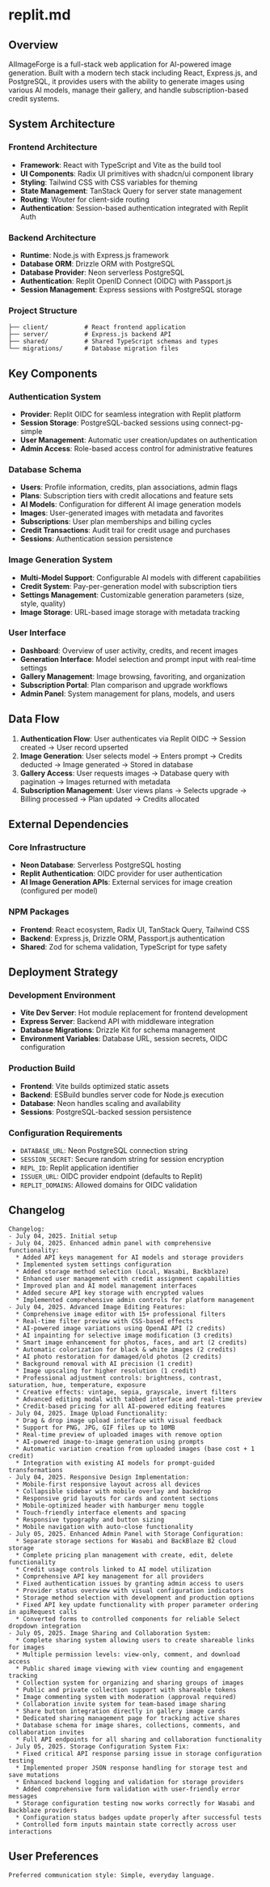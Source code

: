 # replit.md

## Overview

AIImageForge is a full-stack web application for AI-powered image generation. Built with a modern tech stack including React, Express.js, and PostgreSQL, it provides users with the ability to generate images using various AI models, manage their gallery, and handle subscription-based credit systems.

## System Architecture

### Frontend Architecture
- **Framework**: React with TypeScript and Vite as the build tool
- **UI Components**: Radix UI primitives with shadcn/ui component library
- **Styling**: Tailwind CSS with CSS variables for theming
- **State Management**: TanStack Query for server state management
- **Routing**: Wouter for client-side routing
- **Authentication**: Session-based authentication integrated with Replit Auth

### Backend Architecture
- **Runtime**: Node.js with Express.js framework
- **Database ORM**: Drizzle ORM with PostgreSQL
- **Database Provider**: Neon serverless PostgreSQL
- **Authentication**: Replit OpenID Connect (OIDC) with Passport.js
- **Session Management**: Express sessions with PostgreSQL storage

### Project Structure
```
├── client/          # React frontend application
├── server/          # Express.js backend API
├── shared/          # Shared TypeScript schemas and types
└── migrations/      # Database migration files
```

## Key Components

### Authentication System
- **Provider**: Replit OIDC for seamless integration with Replit platform
- **Session Storage**: PostgreSQL-backed sessions using connect-pg-simple
- **User Management**: Automatic user creation/updates on authentication
- **Admin Access**: Role-based access control for administrative features

### Database Schema
- **Users**: Profile information, credits, plan associations, admin flags
- **Plans**: Subscription tiers with credit allocations and feature sets
- **AI Models**: Configuration for different AI image generation models
- **Images**: User-generated images with metadata and favorites
- **Subscriptions**: User plan memberships and billing cycles
- **Credit Transactions**: Audit trail for credit usage and purchases
- **Sessions**: Authentication session persistence

### Image Generation System
- **Multi-Model Support**: Configurable AI models with different capabilities
- **Credit System**: Pay-per-generation model with subscription tiers
- **Settings Management**: Customizable generation parameters (size, style, quality)
- **Image Storage**: URL-based image storage with metadata tracking

### User Interface
- **Dashboard**: Overview of user activity, credits, and recent images
- **Generation Interface**: Model selection and prompt input with real-time settings
- **Gallery Management**: Image browsing, favoriting, and organization
- **Subscription Portal**: Plan comparison and upgrade workflows
- **Admin Panel**: System management for plans, models, and users

## Data Flow

1. **Authentication Flow**: User authenticates via Replit OIDC → Session created → User record upserted
2. **Image Generation**: User selects model → Enters prompt → Credits deducted → Image generated → Stored in database
3. **Gallery Access**: User requests images → Database query with pagination → Images returned with metadata
4. **Subscription Management**: User views plans → Selects upgrade → Billing processed → Plan updated → Credits allocated

## External Dependencies

### Core Infrastructure
- **Neon Database**: Serverless PostgreSQL hosting
- **Replit Authentication**: OIDC provider for user authentication
- **AI Image Generation APIs**: External services for image creation (configured per model)

### NPM Packages
- **Frontend**: React ecosystem, Radix UI, TanStack Query, Tailwind CSS
- **Backend**: Express.js, Drizzle ORM, Passport.js authentication
- **Shared**: Zod for schema validation, TypeScript for type safety

## Deployment Strategy

### Development Environment
- **Vite Dev Server**: Hot module replacement for frontend development
- **Express Server**: Backend API with middleware integration
- **Database Migrations**: Drizzle Kit for schema management
- **Environment Variables**: Database URL, session secrets, OIDC configuration

### Production Build
- **Frontend**: Vite builds optimized static assets
- **Backend**: ESBuild bundles server code for Node.js execution
- **Database**: Neon handles scaling and availability
- **Sessions**: PostgreSQL-backed session persistence

### Configuration Requirements
- `DATABASE_URL`: Neon PostgreSQL connection string
- `SESSION_SECRET`: Secure random string for session encryption
- `REPL_ID`: Replit application identifier
- `ISSUER_URL`: OIDC provider endpoint (defaults to Replit)
- `REPLIT_DOMAINS`: Allowed domains for OIDC validation

## Changelog

```
Changelog:
- July 04, 2025. Initial setup
- July 04, 2025. Enhanced admin panel with comprehensive functionality:
  * Added API keys management for AI models and storage providers
  * Implemented system settings configuration
  * Added storage method selection (Local, Wasabi, Backblaze)
  * Enhanced user management with credit assignment capabilities
  * Improved plan and AI model management interfaces
  * Added secure API key storage with encrypted values
  * Implemented comprehensive admin controls for platform management
- July 04, 2025. Advanced Image Editing Features:
  * Comprehensive image editor with 15+ professional filters
  * Real-time filter preview with CSS-based effects
  * AI-powered image variations using OpenAI API (2 credits)
  * AI inpainting for selective image modification (3 credits)
  * Smart image enhancement for photos, faces, and art (2 credits)
  * Automatic colorization for black & white images (2 credits)
  * AI photo restoration for damaged/old photos (2 credits)
  * Background removal with AI precision (1 credit)
  * Image upscaling for higher resolution (1 credit)
  * Professional adjustment controls: brightness, contrast, saturation, hue, temperature, exposure
  * Creative effects: vintage, sepia, grayscale, invert filters
  * Advanced editing modal with tabbed interface and real-time preview
  * Credit-based pricing for all AI-powered editing features
- July 04, 2025. Image Upload Functionality:
  * Drag & drop image upload interface with visual feedback
  * Support for PNG, JPG, GIF files up to 10MB
  * Real-time preview of uploaded images with remove option
  * AI-powered image-to-image generation using prompts
  * Automatic variation creation from uploaded images (base cost + 1 credit)
  * Integration with existing AI models for prompt-guided transformations
- July 04, 2025. Responsive Design Implementation:
  * Mobile-first responsive layout across all devices
  * Collapsible sidebar with mobile overlay and backdrop
  * Responsive grid layouts for cards and content sections
  * Mobile-optimized header with hamburger menu toggle
  * Touch-friendly interface elements and spacing
  * Responsive typography and button sizing
  * Mobile navigation with auto-close functionality
- July 05, 2025. Enhanced Admin Panel with Storage Configuration:
  * Separate storage sections for Wasabi and BackBlaze B2 cloud storage
  * Complete pricing plan management with create, edit, delete functionality
  * Credit usage controls linked to AI model utilization
  * Comprehensive API key management for all providers
  * Fixed authentication issues by granting admin access to users
  * Provider status overview with visual configuration indicators
  * Storage method selection with development and production options
  * Fixed API key update functionality with proper parameter ordering in apiRequest calls
  * Converted forms to controlled components for reliable Select dropdown integration
- July 05, 2025. Image Sharing and Collaboration System:
  * Complete sharing system allowing users to create shareable links for images
  * Multiple permission levels: view-only, comment, and download access
  * Public shared image viewing with view counting and engagement tracking
  * Collection system for organizing and sharing groups of images
  * Public and private collection support with shareable tokens
  * Image commenting system with moderation (approval required)
  * Collaboration invite system for team-based image sharing
  * Share button integration directly in gallery image cards
  * Dedicated sharing management page for tracking active shares
  * Database schema for image shares, collections, comments, and collaboration invites
  * Full API endpoints for all sharing and collaboration functionality
- July 05, 2025. Storage Configuration System Fix:
  * Fixed critical API response parsing issue in storage configuration testing
  * Implemented proper JSON response handling for storage test and save mutations
  * Enhanced backend logging and validation for storage providers
  * Added comprehensive form validation with user-friendly error messages
  * Storage configuration testing now works correctly for Wasabi and Backblaze providers
  * Configuration status badges update properly after successful tests
  * Controlled form inputs maintain state correctly across user interactions
```

## User Preferences

```
Preferred communication style: Simple, everyday language.
```
